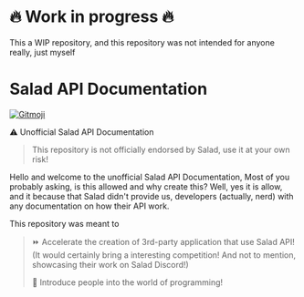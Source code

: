 # 🔥 Work in progress 🔥
This a WIP repository, and this repository was not intended for anyone really, just myself

# Salad API Documentation
<a href="https://gitmoji.dev">
  <img src="https://img.shields.io/badge/gitmoji-%20😜%20😍-FFDD67.svg?style=flat-square" alt="Gitmoji">
</a>

⚠️ Unofficial Salad API Documentation
> This repository is not officially endorsed by Salad, use it at your own risk!

Hello and welcome to the unofficial Salad API Documentation,
Most of you probably asking, is this allowed and why create this? Well, yes it is allow, and it because that Salad didn't provide us, developers (actually, nerd) with any documentation on how their API work.

This repository was meant to 
> ⏩ Accelerate the creation of 3rd-party application that use Salad API! (It would certainly bring a interesting competition! And not to mention, showcasing their work on Salad Discord!)
> 
> 🌱 Introduce people into the world of programming!
